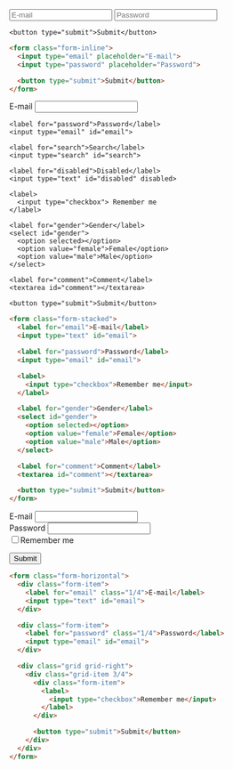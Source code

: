 <div class="example">
  <form class="form-inline">
    <input type="email" placeholder="E-mail">
    <input type="password" placeholder="Password">

    <button type="submit">Submit</button>
  </form>
</div>

```html
<form class="form-inline">
  <input type="email" placeholder="E-mail">
  <input type="password" placeholder="Password">

  <button type="submit">Submit</button>
</form>
```

<div class="example">
  <form class="form-stacked">
    <label for="email">E-mail</label>
    <input type="text" id="email">

    <label for="password">Password</label>
    <input type="email" id="email">

    <label for="search">Search</label>
    <input type="search" id="search">

    <label for="disabled">Disabled</label>
    <input type="text" id="disabled" disabled>

    <label>
      <input type="checkbox"> Remember me
    </label>

    <label for="gender">Gender</label>
    <select id="gender">
      <option selected></option>
      <option value="female">Female</option>
      <option value="male">Male</option>
    </select>

    <label for="comment">Comment</label>
    <textarea id="comment"></textarea>

    <button type="submit">Submit</button>
  </form>
</div>

```html
<form class="form-stacked">
  <label for="email">E-mail</label>
  <input type="text" id="email">

  <label for="password">Password</label>
  <input type="email" id="email">

  <label>
    <input type="checkbox">Remember me</input>
  </label>

  <label for="gender">Gender</label>
  <select id="gender">
    <option selected></option>
    <option value="female">Female</option>
    <option value="male">Male</option>
  </select>

  <label for="comment">Comment</label>
  <textarea id="comment"></textarea>

  <button type="submit">Submit</button>
</form>
```

<div class="example">
  <form class="form-horizontal">
  <div class="form-item">
  <label for="email" class="1/4">E-mail</label>
  <input type="text" id="email">
  </div>

  <div class="form-item">
  <label for="password" class="1/4">Password</label>
  <input type="email" id="email">
  </div>

  <div class="grid grid-right">
  <div class="grid-item 3/4">
  <div class="form-item">
  <label>
  <input type="checkbox">Remember me</input>
  </label>
  </div>

  <button type="submit">Submit</button>
  </div>
  </div>
  </form>
</div>

```html
<form class="form-horizontal">
  <div class="form-item">
    <label for="email" class="1/4">E-mail</label>
    <input type="text" id="email">
  </div>

  <div class="form-item">
    <label for="password" class="1/4">Password</label>
    <input type="email" id="email">
  </div>

  <div class="grid grid-right">
    <div class="grid-item 3/4">
      <div class="form-item">
        <label>
          <input type="checkbox">Remember me</input>
        </label>
      </div>

      <button type="submit">Submit</button>
    </div>
  </div>
</form>
```
